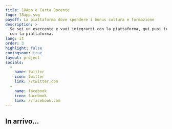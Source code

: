 ```yaml
---
title: 18App e Carta Docente
logo: 18app.svg
payoff: La piattaforma dove spendere i bonus cultura e formazione
description: >
  Se sei un esercente e vuoi integrarti con la piattaforma, qui puoi trovare le informazioni dettagliate per come integrarsi in modo efficace
  con la piattaforma.
lang: it
order: 3
highlight: false
comingsoon: true
layout: project
socials:
  -
    name: twitter
    icon: twitter
    link: //twitter.com
  -
    name: facebook
    icon: facebook
    link: //facebook.com
---
```



## In arrivo...

